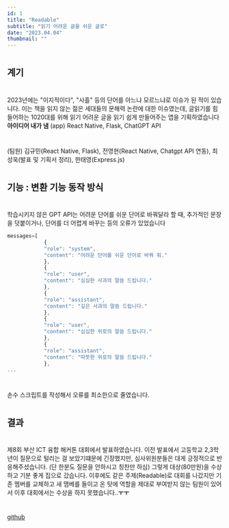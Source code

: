 ```yaml
---
id: 1
title: "Readable"
subtitle: "읽기 어려운 글을 쉬운 글로"
date: "2023.04.04"
thumbnail: ""
---
```


#
## 계기
#
2023년에는 "이지적이다", "사흘" 등의 단어를 아느냐 모르느냐로 이슈가 된 적이 있습니다. 이는 책을 읽지 않는 젊은 세대들의 문해력 논란에 대한 이슈였는데, 글읽기를 힘들어하는 1020대를 위해 읽기 어려운 글을 읽기 쉽게 만들어주는 앱을 기획하였습니다 __아이디어 내가 냄__
(app) React Native, Flask, ChatGPT API
#
(팀원) 김규민(React Native, Flask), 전영현(React Native, Chatgpt API 연동), 최성욱(발표 및 기획서 정리), 한태영(Express.js)
#
## 기능 : 변환 기능 동작 방식
#
학습시키지 않은 GPT API는 어려운 단어를 쉬운 단어로 바꿔달라 할 때, 추가적인 문장을 덧붙이거나, 단어를 더 어렵게 바꾸는 등의 오류가 있었습니다

```js
messages=[
            {
            "role": "system",
            "content": "어려운 단어를 쉬운 단어로 바꿔 줘."
            },
            {
            "role": "user",
            "content": "심심한 사과의 말씀 드립니다."
            },
            {
            "role": "assistant",
            "content": "깊은 사과의 말씀 드립니다."
            },
            {
            "role": "user",
            "content": "심심한 위로의 말씀 드립니다."
            },
            {
            "role": "assistant",
            "content": "따뜻한 위로의 말씀 드립니다."
            },
...
```
#
손수 스크립트를 작성해서 오류를 최소한으로 줄였습니다.  

#
## 결과
#
제8회 부산 ICT 융합 해커톤 대회에서 발표하였습니다. 이전 발표에서 고등학교 2,3학년이 질문으로 털리는 걸 보았기떄문에 긴장했지만, 심사위원분들은 대게 긍정적으로 반응해주셨습니다. (단 한분도 질문을 안하시고 칭찬만 하심) 그렇게 대상(80만원)을 수상하고 기분 좋게 집으로 갔습니다. 이후에도 같은 주제(Readable)로 대회를 나갔지만 기존 멤버를 교체하고 새 맴베를 들이고 온 탓에 역할을 제대로 부여받지 않는 팀원이 있어서 이후 대회에서는 수상을 하지 못했습니다..__ㅜㅜ__
#
[github](https://github.com/wbhaao/RouseSong_project)
